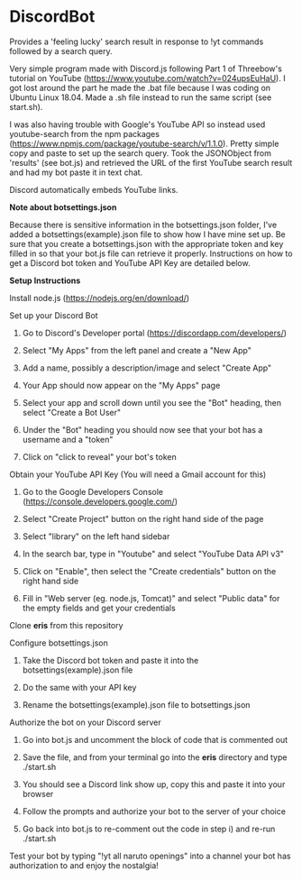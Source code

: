 # DiscordBot
Provides a 'feeling lucky' search result in response to !yt commands followed by a search query.

Very simple program made with Discord.js following Part 1 of Threebow's tutorial on YouTube (https://www.youtube.com/watch?v=024upsEuHaU). I got lost around the part he made the .bat file because I was coding on Ubuntu Linux 18.04. Made a .sh file instead to run the same script (see start.sh).

I was also having trouble with Google's YouTube API so instead used youtube-search from the npm packages (https://www.npmjs.com/package/youtube-search/v/1.1.0). Pretty simple copy and paste to set up the search query. Took the JSONObject from 'results' (see bot.js) and retrieved the URL of the first YouTube search result and had my bot paste it in text chat.

Discord automatically embeds YouTube links.

**Note about botsettings.json**

Because there is sensitive information in the botsettings.json folder, I've added a botsettings(example).json file to show how I have mine set up. Be sure that you create a botsettings.json with the appropriate token and key filled in so that your bot.js file can retrieve it properly. Instructions on how to get a Discord bot token and YouTube API Key are detailed below.

**Setup Instructions**

Install node.js (https://nodejs.org/en/download/)

Set up your Discord Bot

1. Go to Discord's Developer portal (https://discordapp.com/developers/)
    
2. Select "My Apps" from the left panel and create a "New App"
   
3. Add a name, possibly a description/image and select "Create App"
  
4. Your App should now appear on the "My Apps" page
   
5. Select your app and scroll down until you see the "Bot" heading, then select "Create  a Bot User"
    
6. Under the "Bot" heading you should now see that your bot has a username and a "token"
   
7. Click on "click to reveal" your bot's token

Obtain your YouTube API Key (You will need a Gmail account for this)

1. Go to the Google Developers Console (https://console.developers.google.com/)
    
2. Select "Create Project" button on the right hand side of the page
   
3. Select "library" on the left hand sidebar
  
4. In the search bar, type in "Youtube" and select "YouTube Data API v3"
   
5. Click on "Enable", then select the "Create credentials" button on the right hand side

6. Fill in "Web server (eg. node.js, Tomcat)" and select "Public data" for the empty fields and get your credentials

Clone **eris** from this repository

Configure botsettings.json

1. Take the Discord bot token and paste it into the botsettings(example).json file

2. Do the same with your API key
   
3. Rename the botsettings(example).json file to botsettings.json
  
Authorize the bot on your Discord server

1. Go into bot.js and uncomment the block of code that is commented out
    
2. Save the file, and from your terminal go into the **eris** directory and type ./start.sh
   
3. You should see a Discord link show up, copy this and paste it into your browser
  
4. Follow the prompts and authorize your bot to the server of your choice

5. Go back into bot.js to re-comment out the code in step i) and re-run ./start.sh
    
Test your bot by typing "!yt all naruto openings" into a channel your bot has authorization to and enjoy the nostalgia!
